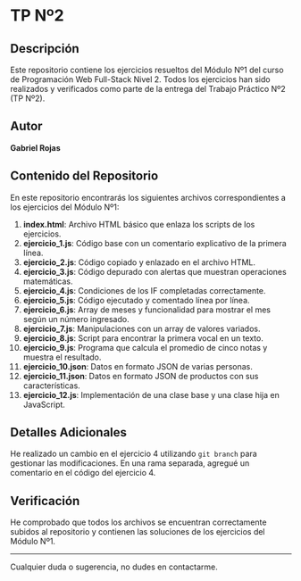 # TP Nº2 

## Descripción
Este repositorio contiene los ejercicios resueltos del Módulo Nº1 del curso de Programación Web Full-Stack Nivel 2. Todos los ejercicios han sido realizados y verificados como parte de la entrega del Trabajo Práctico Nº2 (TP Nº2).

## Autor
**Gabriel Rojas**

## Contenido del Repositorio
En este repositorio encontrarás los siguientes archivos correspondientes a los ejercicios del Módulo Nº1:

1. **index.html**: Archivo HTML básico que enlaza los scripts de los ejercicios.
2. **ejercicio_1.js**: Código base con un comentario explicativo de la primera línea.
3. **ejercicio_2.js**: Código copiado y enlazado en el archivo HTML.
4. **ejercicio_3.js**: Código depurado con alertas que muestran operaciones matemáticas.
5. **ejercicio_4.js**: Condiciones de los IF completadas correctamente.
6. **ejercicio_5.js**: Código ejecutado y comentado línea por línea.
7. **ejercicio_6.js**: Array de meses y funcionalidad para mostrar el mes según un número ingresado.
8. **ejercicio_7.js**: Manipulaciones con un array de valores variados.
9. **ejercicio_8.js**: Script para encontrar la primera vocal en un texto.
10. **ejercicio_9.js**: Programa que calcula el promedio de cinco notas y muestra el resultado.
11. **ejercicio_10.json**: Datos en formato JSON de varias personas.
12. **ejercicio_11.json**: Datos en formato JSON de productos con sus características.
13. **ejercicio_12.js**: Implementación de una clase base y una clase hija en JavaScript.

## Detalles Adicionales
He realizado un cambio en el ejercicio 4 utilizando `git branch` para gestionar las modificaciones. En una rama separada, agregué un comentario en el código del ejercicio 4.

## Verificación
He comprobado que todos los archivos se encuentran correctamente subidos al repositorio y contienen las soluciones de los ejercicios del Módulo Nº1.

---

Cualquier duda o sugerencia, no dudes en contactarme.
